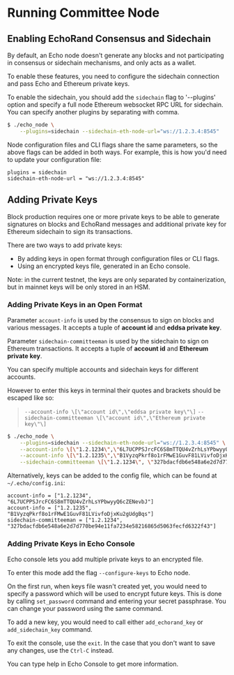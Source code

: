 # Running Committee Node

## Enabling EchoRand Consensus and Sidechain

By default, an Echo node doesn't generate any blocks and not participating in consensus or sidechain mechanisms, and only acts as a wallet.

To enable these features, you need to configure the sidechain connection and pass Echo and Ethereum private keys.

To enable the sidechain, you should add the `sidechain` flag to '--plugins' option and specify a full node Ethereum websocket RPC URL for sidechain. You can specify another plugins by separating with comma.

```bash
$ ./echo_node \
    --plugins=sidechain --sidechain-eth-node-url="ws://1.2.3.4:8545"
```

Node configuration files and CLI flags share the same parameters, so the above flags can be added in both ways. For example, this is how you'd need to update your configuration file:

```text
plugins = sidechain
sidechain-eth-node-url = "ws://1.2.3.4:8545"
```

## Adding Private Keys

Block production requires one or more private keys to be able to generate signatures on blocks and EchoRand messages and additional private key for Ethereum sidechain to sign its transactions.

There are two ways to add private keys:

* By adding keys in open format through configuration files or CLI flags.
* Using an encrypted keys file, generated in an Echo console.

Note: in the current testnet, the keys are only separated by containerization, but in mainnet keys will be only stored in an HSM.

### Adding Private Keys in an Open Format

Parameter `account-info` is used by the consensus to sign on blocks and various messages. It accepts a tuple of **account id** and **eddsa private key**.

Parameter `sidechain-committeeman` is used by the sidechain to sign on Ethereum transactions. It accepts a tuple of **account id** and **Ethereum private key**.

You can specify multiple accounts and sidechain keys for different accounts.

However to enter this keys in terminal their quotes and brackets should be escaped like so:

> `--account-info \[\"account id\",\"eddsa private key\"\]` `--sidechain-committeeman \[\"account id\",\"Ethereum private key\"\]`

```bash
$ ./echo_node \
    --plugins=sidechain --sidechain-eth-node-url="ws://1.2.3.4:8545" \
    --account-info \[\"1.2.1234\",\"6L7UCPPSJrcFC6S8mTTQU4vZrhLsYPbwyyQ6cZENevbJ\"\] \
    --account-info \[\"1.2.1235\",\"B1VyzqPkrf8o1rFMwE1GuvF81LVivfoDjxKu2gUdgBqs\"\] \
    --sidechain-committeeman \[\"1.2.1234\", \"327bdacfdb6e548a6e2d7d770be94e11fa7234e58216865d5063fecfd6322f43\"\]
```

Alternatively, keys can be added to the config file, which can be found at `~/.echo/config.ini`:

```text
account-info = ["1.2.1234", "6L7UCPPSJrcFC6S8mTTQU4vZrhLsYPbwyyQ6cZENevbJ"]
account-info = ["1.2.1235", "B1VyzqPkrf8o1rFMwE1GuvF81LVivfoDjxKu2gUdgBqs"]
sidechain-committeeman = ["1.2.1234", "327bdacfdb6e548a6e2d7d770be94e11fa7234e58216865d5063fecfd6322f43"]
```

### Adding Private Keys in Echo Console

Echo console lets you add multiple private keys to an encrypted file.

To enter this mode add the flag `--configure-keys` to Echo node.

On the first run, when keys file wasn't created yet, you would need to specify a password which will be used to encrypt future keys. This is done by calling `set_password` command and entering your secret passphrase. You can change your password using the same command.

To add a new key, you would need to call either `add_echorand_key` or `add_sidechain_key` command.

To exit the console, use the `exit`. In the case that you don't want to save any changes, use the `Ctrl-C` instead.

You can type help in Echo Console to get more information.

